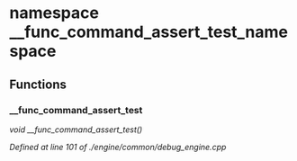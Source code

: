 # namespace __func_command_assert_test_namespace



## Functions

### __func_command_assert_test

*void __func_command_assert_test()*

*Defined at line 101 of ./engine/common/debug_engine.cpp*



